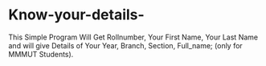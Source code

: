 # Know-your-details-
This Simple Program Will Get Rollnumber, Your First Name, Your Last Name and will give Details of Your Year, Branch, Section, Full_name;
(only for MMMUT Students).
